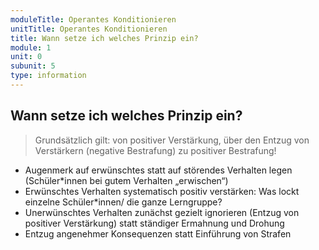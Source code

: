 ```yaml
---
moduleTitle: Operantes Konditionieren
unitTitle: Operantes Konditionieren
title: Wann setze ich welches Prinzip ein?
module: 1
unit: 0
subunit: 5
type: information
---
```


## Wann setze ich welches Prinzip ein?

> Grundsätzlich gilt: von positiver Verstärkung, über den Entzug von Verstärkern (negative Bestrafung) zu positiver Bestrafung! 

* Augenmerk auf erwünschtes statt auf störendes Verhalten legen (Schüler*innen bei gutem Verhalten „erwischen“) 
* Erwünschtes Verhalten systematisch positiv verstärken: Was lockt einzelne Schüler*innen/ die ganze Lerngruppe?
* Unerwünschtes Verhalten zunächst gezielt ignorieren (Entzug von positiver Verstärkung) statt ständiger Ermahnung und Drohung 
* Entzug angenehmer Konsequenzen statt Einführung von Strafen 
